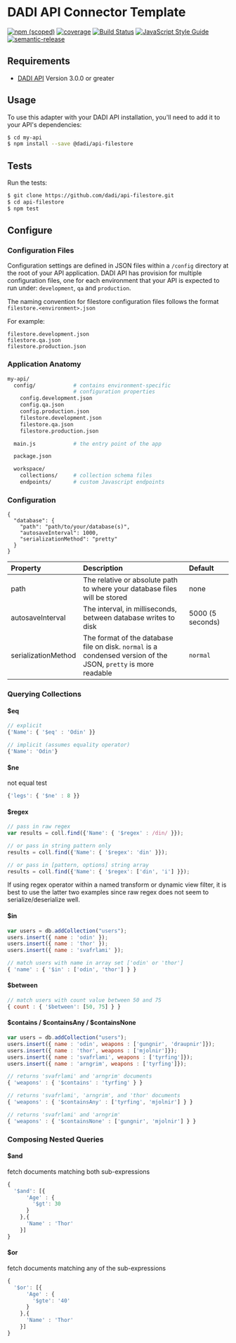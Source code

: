 # DADI API Connector Template

[![npm (scoped)](https://img.shields.io/npm/v/@dadi/api-filestore.svg?maxAge=10800&style=flat-square)](https://www.npmjs.com/package/@dadi/api-filestore)
[![coverage](https://img.shields.io/badge/coverage-93%25-brightgreen.svg?style=flat-square)](https://github.com/dadi/api-filestore)
[![Build Status](https://travis-ci.org/dadi/api-filestore.svg?branch=master)](https://travis-ci.org/dadi/api-filestore)
[![JavaScript Style Guide](https://img.shields.io/badge/code%20style-standard-brightgreen.svg?style=flat-square)](http://standardjs.com/)
[![semantic-release](https://img.shields.io/badge/%20%20%F0%9F%93%A6%F0%9F%9A%80-semantic--release-e10079.svg?style=flat-square)](https://github.com/semantic-release/semantic-release)

## Requirements

* [DADI API](https://www.npmjs.com/package/@dadi/api) Version 3.0.0 or greater

## Usage

To use this adapter with your DADI API installation, you'll need to add it to your API's dependencies:

```bash
$ cd my-api
$ npm install --save @dadi/api-filestore
```

## Tests

Run the tests:

```bash
$ git clone https://github.com/dadi/api-filestore.git
$ cd api-filestore
$ npm test
```

## Configure

### Configuration Files

Configuration settings are defined in JSON files within a `/config` directory at the root of your API application. DADI API has provision for multiple configuration files, one for each environment that your API is expected to run under: `development`, `qa` and `production`.

The naming convention for filestore configuration files follows the format `filestore.<environment>.json`

For example:

```
filestore.development.json
filestore.qa.json
filestore.production.json
```

### Application Anatomy

```sh
my-api/
  config/            # contains environment-specific
                     # configuration properties
    config.development.json
    config.qa.json
    config.production.json
    filestore.development.json
    filestore.qa.json
    filestore.production.json

  main.js            # the entry point of the app

  package.json

  workspace/
    collections/     # collection schema files
    endpoints/       # custom Javascript endpoints

```

### Configuration

```
{
  "database": {
    "path": "path/to/your/database(s)",
    "autosaveInterval": 1000,
    "serializationMethod": "pretty"
  }
}
```

Property | Description | Default
:--------|:------------|:-------
path | The relative or absolute path to where your database files will be stored | none
autosaveInterval | The interval, in milliseconds, between database writes to disk | 5000 (5 seconds)
serializationMethod | The format of the database file on disk. `normal` is a condensed version of the JSON, `pretty` is more readable | `normal`

### Querying Collections

#### $eq

```js
// explicit
{'Name': { '$eq' : 'Odin' }}

// implicit (assumes equality operator)
{'Name': 'Odin'}
```

#### $ne

not equal test

```js
{'legs': { '$ne' : 8 }}
```

#### $regex

```js
// pass in raw regex
var results = coll.find({'Name': { '$regex' : /din/ }});

// or pass in string pattern only
results = coll.find({'Name': { '$regex': 'din' }});

// or pass in [pattern, options] string array
results = coll.find({'Name': { '$regex': ['din', 'i'] }});
```

If using regex operator within a named transform or dynamic view filter, it is best to use the latter two examples since raw regex does not seem to serialize/deserialize well.

#### $in

```js
var users = db.addCollection("users");
users.insert({ name : 'odin' });
users.insert({ name : 'thor' });
users.insert({ name : 'svafrlami' });

// match users with name in array set ['odin' or 'thor']
{ 'name' : { '$in' : ['odin', 'thor'] } }
```

#### $between

```js
// match users with count value between 50 and 75
{ count : { '$between': [50, 75] } }
```

#### $contains / $containsAny / $containsNone

```js
var users = db.addCollection("users");
users.insert({ name : 'odin', weapons : ['gungnir', 'draupnir']});
users.insert({ name : 'thor', weapons : ['mjolnir']});
users.insert({ name : 'svafrlami', weapons : ['tyrfing']});
users.insert({ name : 'arngrim', weapons : ['tyrfing']});

// returns 'svafrlami' and 'arngrim' documents
{ 'weapons' : { '$contains' : 'tyrfing' } }

// returns 'svafrlami', 'arngrim', and 'thor' documents
{ 'weapons' : { '$containsAny' : ['tyrfing', 'mjolnir'] } }

// returns 'svafrlami' and 'arngrim'
{ 'weapons' : { '$containsNone' : ['gungnir', 'mjolnir'] } }

```

### Composing Nested Queries

#### $and
fetch documents matching both sub-expressions

```js
{
  '$and': [{
      'Age' : {
        '$gt': 30
      }
    },{
      'Name' : 'Thor'
    }]
}
```

#### $or
fetch documents matching any of the sub-expressions

```js
{
  '$or': [{
      'Age' : {
        '$gte': '40'
      }
    },{
      'Name' : 'Thor'
    }]
}
```
